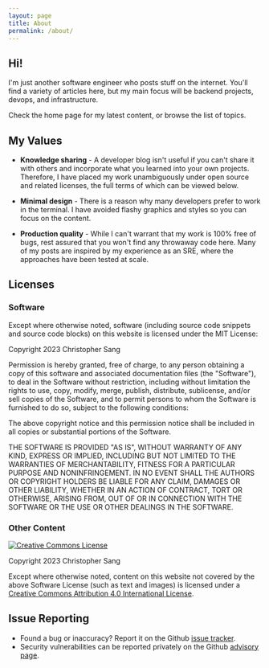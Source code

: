 ```yaml
---
layout: page
title: About
permalink: /about/
---
```


## Hi!

I'm just another software engineer who posts stuff on the internet.
You'll find a variety of articles here, but my main focus will be backend projects, devops,
and infrastructure.

Check the home page for my latest content, or browse the list of topics.

## My Values

* **Knowledge sharing** - A developer blog isn't useful if you can't share it with others and incorporate
  what you learned into your own projects. Therefore, I have placed my work unambiguously under open source
  and related licenses, the full terms of which can be viewed below.

* **Minimal design** - There is a reason why many developers prefer to work in the terminal. I have avoided
  flashy graphics and styles so you can focus on the content.

* **Production quality** - While I can't warrant that my work is 100% free of bugs, rest assured that you
  won't find any throwaway code here. Many of my posts are inspired by my experience as an SRE, where the
  approaches have been tested at scale.

## Licenses

### Software

Except where otherwise noted, software (including source code snippets and source code blocks) on this website
is licensed under the MIT License:

Copyright 2023 Christopher Sang

Permission is hereby granted, free of charge, to any person obtaining a copy of this software and associated documentation files (the "Software"), to deal in the Software without restriction, including without limitation the rights to use, copy, modify, merge, publish, distribute, sublicense, and/or sell copies of the Software, and to permit persons to whom the Software is furnished to do so, subject to the following conditions:

The above copyright notice and this permission notice shall be included in all copies or substantial portions of the Software.

THE SOFTWARE IS PROVIDED "AS IS", WITHOUT WARRANTY OF ANY KIND, EXPRESS OR IMPLIED, INCLUDING BUT NOT LIMITED TO THE WARRANTIES OF MERCHANTABILITY, FITNESS FOR A PARTICULAR PURPOSE AND NONINFRINGEMENT. IN NO EVENT SHALL THE AUTHORS OR COPYRIGHT HOLDERS BE LIABLE FOR ANY CLAIM, DAMAGES OR OTHER LIABILITY, WHETHER IN AN ACTION OF CONTRACT, TORT OR OTHERWISE, ARISING FROM, OUT OF OR IN CONNECTION WITH THE SOFTWARE OR THE USE OR OTHER DEALINGS IN THE SOFTWARE.

### Other Content

<a rel="license" href="http://creativecommons.org/licenses/by/4.0/">
<img alt="Creative Commons License" style="border-width:0" src="https://i.creativecommons.org/l/by/4.0/88x31.png" />
</a>

Copyright 2023 Christopher Sang

Except where otherwise noted, content on this website not covered by the above Software License (such as text and images) is licensed under a
<a rel="license" href="http://creativecommons.org/licenses/by/4.0/">Creative Commons Attribution 4.0 International License</a>.

## Issue Reporting

* Found a bug or inaccuracy? Report it on the Github [issue tracker](https://github.com/csdev/csdev.github.io/issues).
* Security vulnerabilities can be reported privately on the Github [advisory page](https://github.com/csdev/csdev.github.io/security/advisories).
